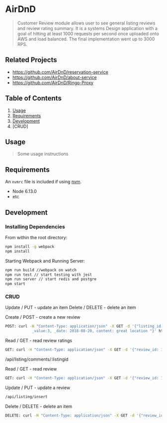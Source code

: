 # AirDnD

> Customer Review module allows user to see general listing reviews and review rating summary. 
> It is a systems Design application with a goal of hitting at least 1000 requests per second once uploaded onto AWS and load balanced. The final implementation went up to 3000 RPS.



## Related Projects

  - https://github.com/AirDnD/reservation-service
  - https://github.com/AirDnD/about-service
  - https://github.com/AirDnD/Ringo-Proxy

## Table of Contents

1. [Usage](#Usage)
2. [Requirements](#requirements)
3. [Development](#development)
4.	[CRUD]

## Usage

> Some usage instructions

## Requirements

An `nvmrc` file is included if using [nvm](https://github.com/creationix/nvm).

- Node 6.13.0
- etc

## Development

### Installing Dependencies

From within the root directory:

```sh
npm install -g webpack
npm install

```

Starting Webpack and Running Server:

```sh
npm run build //webpack on watch
npm run test // start testing with jest
npm run server // start redis and postgre
npm start

```

###	CRUD




Update / PUT - update an item
Delete / DELETE - delete an item



Create / POST - create a new review
```sh
POST: curl -H "Content-Type: application/json" -X GET -d '{"listing_id:12, user_id:100, accuracy:3, communication:3, cleanliness:3, location:4, check_in:3.5, 
            _value:3, _date: 2018-08-20, content: great location "}' http://localhost:3002/api/reviews/user/:user_id/accuracy/:accuracy/communication/:communication/cleanliness/:cleanliness/location/:location/checkin/:check_in/value/:_value/date/:_date, content)
```

Read / GET - read review ratings  
```sh
GET: curl -H "Content-Type: application/json" -X GET -d '{"review_id: 100"}' http:/localhost:3002/api/listing/comments/:listingid
```

/api/listing/comments/:listingid

Read / GET - read review
```sh
GET: curl -H "Content-Type: application/json" -X GET -d '{"review_id: 100"}' http://localhost:3002/api/listing/ratings/:listingid
```
Update / PUT - update a review
```sh
/api/listing/insert
```

Delete / DELETE - delete an item
```sh
DELETE: curl -H "Content-Type: application/json" -X GET -d '{"review_id: 100"}' http:/localhost:3002/api/listing/comments/:listingid
```
